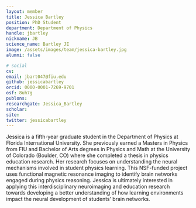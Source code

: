 ```yaml
---
layout: member
title: Jessica Bartley
position: PhD Student
department: Department of Physics
handle: jbartley
nickname: JB
science_name: Bartley JE
image: /assets/images/team/jessica-bartley.jpg
alumni: false

# social
cv:
email: jbart047@fiu.edu
github: jessicabartley
orcid: 0000-0001-7269-9701
osf: 8uh7g
publons:
researchgate: Jessica_Bartley
scholar:
site:
twitter: jessicabartley
---
```


Jessica is a fifth-year graduate student in the Department of Physics at Florida International University. She previously earned a Masters in Physics from FIU and Bachelor of Arts degrees in Physics and Math at the University of Colorado (Boulder, CO) where she completed a thesis in physics education research. Her research focuses on understanding the neural mechanisms involved in student physics learning. This NSF-funded project uses functional magnetic resonance imaging to identify brain networks engaged during physics reasoning. Jessica is ultimately interested in applying this interdisciplinary neuroimaging and education research towards developing a better understanding of how learning environments impact the neural development of students’ brain networks.

